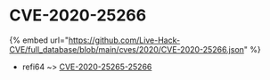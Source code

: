 # CVE-2020-25266
{% embed url="https://github.com/Live-Hack-CVE/full_database/blob/main/cves/2020/CVE-2020-25266.json" %}

* refi64 ~> [CVE-2020-25265-25266](https://www.alice-snow.ru/2020/database/cve-2020-25266/cve-2020-25265-25266-refi64)